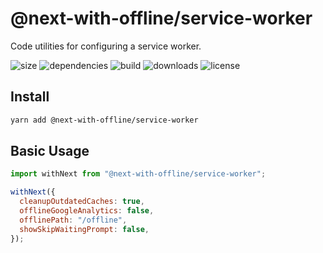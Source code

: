 # @next-with-offline/service-worker

Code utilities for configuring a service worker.

![size](https://img.shields.io/bundlephobia/minzip/@next-with-offline/service-worker) ![dependencies](https://img.shields.io/david/cansin/next-with-offline?path=packages%2Fservice-worker) ![build](https://img.shields.io/travis/com/cansin/next-with-offline) ![downloads](https://img.shields.io/npm/dm/@next-with-offline/service-worker) ![license](https://img.shields.io/github/license/cansin/next-with-offline)

## Install

```bash
yarn add @next-with-offline/service-worker
```

## Basic Usage

```js
import withNext from "@next-with-offline/service-worker";

withNext({
  cleanupOutdatedCaches: true,
  offlineGoogleAnalytics: false,
  offlinePath: "/offline",
  showSkipWaitingPrompt: false,
});
```
